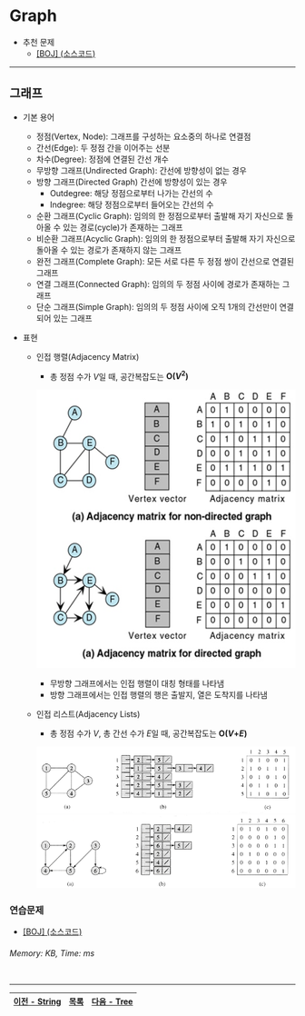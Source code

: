 # Graph
* 추천 문제
    * [[BOJ] ](https://www.acmicpc.net/problem/) [(소스코드)](./src/.cpp)
---

## 그래프
* 기본 용어
    * 정점(Vertex, Node): 그래프를 구성하는 요소중의 하나로 연결점
    * 간선(Edge): 두 정점 간을 이어주는 선분
    * 차수(Degree): 정점에 연결된 간선 개수
    * 무방향 그래프(Undirected Graph): 간선에 방향성이 없는 경우
    * 방향 그래프(Directed Graph) 간선에 방향성이 있는 경우
        * Outdegree: 해당 정점으로부터 나가는 간선의 수
        * Indegree: 해당 정점으로부터 들어오는 간선의 수
    * 순환 그래프(Cyclic Graph): 임의의 한 정점으로부터 출발해 자기 자신으로 돌아올 수 있는 경로(cycle)가 존재하는 그래프
    * 비순환 그래프(Acyclic Graph): 임의의 한 정점으로부터 출발해 자기 자신으로 돌아올 수 있는 경로가 존재하지 않는 그래프
    * 완전 그래프(Complete Graph): 모든 서로 다른 두 정점 쌍이 간선으로 연결된 그래프
    * 연결 그래프(Connected Graph): 임의의 두 정점 사이에 경로가 존재하는 그래프
    * 단순 그래프(Simple Graph): 임의의 두 정점 사이에 오직 1개의 간선만이 연결되어 있는 그래프

* 표현
    * 인접 행렬(Adjacency Matrix)
        * 총 정점 수가 <i>V</i>일 때, 공간복잡도는 <b>O(<i>V</i><sup>2</sup>)</b>

        ![adjacenty_matrix](./img/Adjacency_matrix_for_graph.png)

        * 무방향 그래프에서는 인접 행렬이 대칭 형태를 나타냄
        * 방향 그래프에서는 인접 행렬의 행은 출발지, 열은 도착지를 나타냄

    * 인접 리스트(Adjacency Lists)
        * 총 정점 수가 <i>V</i>, 총 간선 수가 <i>E</i>일 때, 공간복잡도는 <b>O(<i>V</i>+<i>E</i>)</b>

        ![adjacenty_lists_a](./img/Adjacency_lists_a.gif)
        ![adjacenty_lists_b](./img/Adjacency_lists_b.gif)



### 연습문제
* [[BOJ] ](https://www.acmicpc.net/problem/) [(소스코드)](./src/.cpp)
###### Memory:  KB, Time:  ms
```c++
```

---
|[이전 - String](/string/)|[목록](https://github.com/RyanJeong/CP#index)|[다음 - Tree](/tree/)|
|-|-|-|
